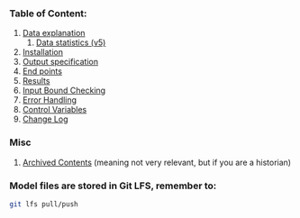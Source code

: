 ### Table of Content:

1. [Data explanation](documentation/data.md)
   1. [Data statistics (v5)](documentation/data_stats_v5.md)
2. [Installation](documentation/usage.md)
3. [Output specification](documentation/specification.md)
4. [End points](documentation/end_points.md)
5. [Results](documentation/results.md)
6. [Input Bound Checking](documentation/bound_check.md)
7. [Error Handling](documentation/error_handling.md)
8. [Control Variables](documentation/control_variables.md) 
9. [Change Log](documentation/documentation.md)

### Misc
1. [Archived Contents](documentation/archived.md) (meaning not very relevant, but if you are a historian)
### Model files are stored in Git LFS, remember to:

```sh
git lfs pull/push
```